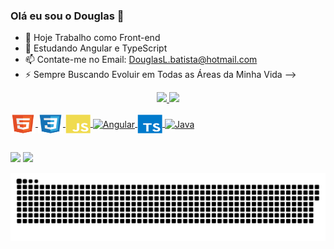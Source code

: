 ### Olá eu sou o Douglas 👋

- 🔭 Hoje Trabalho como Front-end
- 🌱 Estudando Angular e TypeScript
- 📫 Contate-me no Email: DouglasL.batista@hotmail.com
- ⚡ Sempre Buscando Evoluir em Todas as Áreas da Minha Vida
-->
<div align="center">
  <a href="https://github.com/DouglasLimabatista">
  <img height="180em" src="https://github-readme-stats.vercel.app/api?username=DouglasLimabatista&show_icons=true&theme=dracula&include_all_commits=true&count_private=true"/>
  <img height="180em" src="https://github-readme-stats.vercel.app/api/top-langs/?username=DouglasLimabatista&layout=compact&langs_count=7&theme=dracula"/>
</div>
  <div style="display: inline_block"><br>
  <img align="center" alt="HTML" height="30" width="40" src="https://raw.githubusercontent.com/devicons/devicon/master/icons/html5/html5-original.svg">
  <img align="center" alt="CSS" height="30" width="40" src="https://raw.githubusercontent.com/devicons/devicon/master/icons/css3/css3-original.svg">
  <img align="center" alt="Js" height="30" width="40" src="https://raw.githubusercontent.com/devicons/devicon/master/icons/javascript/javascript-plain.svg">
  <img align="center" alt="Angular" height="30" width="40"  src="https://cdn.jsdelivr.net/gh/devicons/devicon/icons/angularjs/angularjs-original.svg" />
  <img align="center" alt="Ts" height="30" width="40" src="https://raw.githubusercontent.com/devicons/devicon/master/icons/typescript/typescript-plain.svg">
  <img align="center" alt="Java" height="30" width="40" src="https://cdn.jsdelivr.net/gh/devicons/devicon/icons/java/java-original.svg"/>
</div>
  
  ##
  
  <div>
     <a href="https://www.linkedin.com/in/douglas-de-lima-06635921b/" target="_blank"><img src="https://img.shields.io/badge/-LinkedIn-%230077B5?style=for-the-badge&logo=linkedin&logoColor=white" target="_blank"></a> 
     <a href = "mailto:DouglasL.batista@hotmail.com"><img src="https://img.shields.io/badge/-Gmail-%23333?style=for-the-badge&logo=gmail&logoColor=white" target="_blank"></a>
    
  </div>
  
   ![Snake animation](https://github.com/DouglasLimabatista/DouglasLimabatista/blob/output/github-contribution-grid-snake.svg)
  
    
